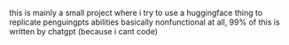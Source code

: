 this is mainly a small project where i try to use a huggingface thing to replicate penguingpts abilities
basically nonfunctional at all, 99% of this is written by chatgpt (because i cant code)
